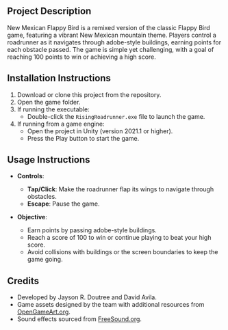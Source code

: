 ## **Project Description**
New Mexican Flappy Bird is a remixed version of the classic Flappy Bird game, featuring a vibrant New Mexican mountain theme. Players control a roadrunner as it navigates through adobe-style buildings, earning points for each obstacle passed. The game is simple yet challenging, with a goal of reaching 100 points to win or achieving a high score.

## **Installation Instructions**
1. Download or clone this project from the repository.
2. Open the game folder.
3. If running the executable:
   - Double-click the `RisingRoadrunner.exe` file to launch the game.
4. If running from a game engine:
   - Open the project in Unity (version 2021.1 or higher).
   - Press the Play button to start the game.

## **Usage Instructions**
- **Controls**:
  - **Tap/Click**: Make the roadrunner flap its wings to navigate through obstacles.
  - **Escape**: Pause the game.

- **Objective**: 
  - Earn points by passing adobe-style buildings.
  - Reach a score of 100 to win or continue playing to beat your high score.
  - Avoid collisions with buildings or the screen boundaries to keep the game going.

## **Credits**
- Developed by Jayson R. Doutree and David Avila.
- Game assets designed by the team with additional resources from [OpenGameArt.org](https://opengameart.org/).
- Sound effects sourced from [FreeSound.org](https://freesound.org/).
